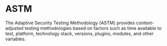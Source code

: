 # ASTM
The Adaptive Security Testing Methodology (ASTM) provides context-adjusted testing methodologies based on factors such as time available to test, platform, technology stack, versions, plugins, modules, and other variables. 
